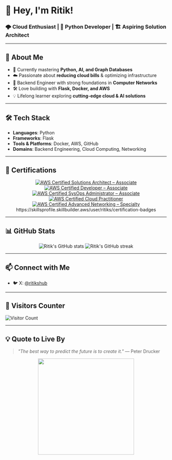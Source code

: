 # 👋 Hey, I'm Ritik!

### 🌩️ Cloud Enthusiast | 🐍 Python Developer | 🏗️ Aspiring Solution Architect  

---

## 🚀 About Me  
- 🌱 Currently mastering **Python, AI, and Graph Databases**  
- ☁️ Passionate about **reducing cloud bills** & optimizing infrastructure  
- 🔧 Backend Engineer with strong foundations in **Computer Networks**  
- 🛠️ Love building with **Flask, Docker, and AWS**  
- 💡 Lifelong learner exploring **cutting-edge cloud & AI solutions**  

---

## 🛠️ Tech Stack  
- **Languages**: Python  
- **Frameworks**: Flask  
- **Tools & Platforms**: Docker, AWS, GitHub  
- **Domains**: Backend Engineering, Cloud Computing, Networking  

---

## 🏅 Certifications  

<p align="center">
  <a href="https://www.credly.com/badges/52868fdd-0edc-46fe-9ed2-82a839f0f341/public_url">
    <img src="https://images.credly.com/size/120x120/images/c3c4c3da-ffcf-4e1e-b4d5-39d2f71a5d99/image.png" alt="AWS Certified Solutions Architect – Associate"/>
  </a>
  <a href="https://www.credly.com/badges/3110e78a-bf08-4343-bcad-182cd652196a/public_url">
    <img src="https://images.credly.com/size/120x120/images/2a4b8b71-df1f-4f0b-a3e2-cc1fa39f7f6d/image.png" alt="AWS Certified Developer – Associate"/>
  </a>
  <a href="https://www.credly.com/badges/0f825158-1c5a-4ab5-938c-cc63384e3fef/public_url">
    <img src="https://images.credly.com/size/120x120/images/f0f7e06f-53b9-4fd4-b21e-b7a0d0b3d6ec/image.png" alt="AWS Certified SysOps Administrator – Associate"/>
  </a>
  <a href="https://www.credly.com/badges/a0d002ea-3ada-46a2-b886-8e6182cb71e9/public_url">
    <img src="https://images.credly.com/size/120x120/images/220e4d9a-3f19-498c-8072-9c2d8e07c1d9/image.png" alt="AWS Certified Cloud Practitioner"/>
  </a>
  <a href="https://www.credly.com/badges/40eb076d-6f1f-46bc-871f-9eaf63531723/public_url">
    <img src="https://images.credly.com/size/120x120/images/d1b5fa1f-8a3b-4c9b-a7a3-bf964f12f2c6/image.png" alt="AWS Certified Advanced Networking – Specialty"/>
  </a>
  https://skillsprofile.skillbuilder.aws/user/ritiks/certification-badges
</p>

---

## 📊 GitHub Stats  

<p align="center">
  <img src="https://github-readme-stats.vercel.app/api?username=ritik&show_icons=true&theme=tokyonight" alt="Ritik's GitHub stats"/>
  <img src="https://github-readme-streak-stats.herokuapp.com/?user=ritik&theme=tokyonight" alt="Ritik's GitHub streak"/>
</p>  

---

## 📫 Connect with Me  
- 🐦 X: [@ritikshub](https://x.com/ritikshub)  

---

## 👀 Visitors Counter  
![Visitor Count](https://komarev.com/ghpvc/?username=ritik&style=flat-square&color=blue)  

---

## 💡 Quote to Live By  
> *"The best way to predict the future is to create it."* — Peter Drucker  

<p align="center">
  <img src="https://media.giphy.com/media/3o7TKr0iBS7I3QX3Ys/giphy.gif" width="300"/>
</p>
